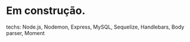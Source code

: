 # Em construção.
techs: Node.js, Nodemon, Express, MySQL, Sequelize, Handlebars, Body parser, Moment

